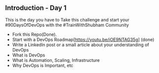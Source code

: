 ## Introduction - Day 1

This is the day you have to Take this challenge and start your #90DaysOfDevOps with the #TrainWithShubham Community

- Fork this Repo(Done).
- Start with a DevOps Roadmap[https://youtu.be/iOE9NTAG35g] (done)
- Write a LinkedIn post or a small article about your understanding of DevOps
 - What is DevOps
 - What is Automation, Scaling, Infrastructure
 - Why DevOps is Important, etc
 